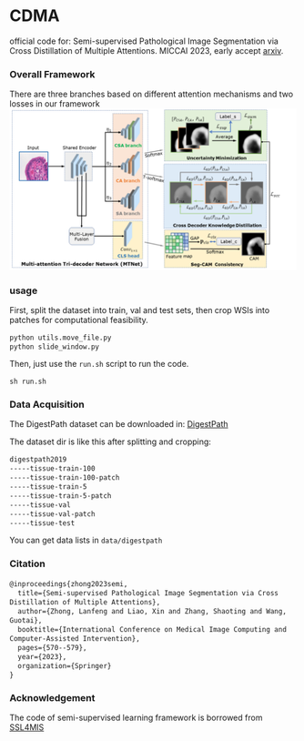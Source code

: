 # CDMA
official code for: Semi-supervised Pathological Image Segmentation via Cross Distillation of Multiple Attentions. MICCAI 2023, early accept [arxiv](https://arxiv.org/abs/2305.18830).

### Overall Framework
There are three branches based on different attention mechanisms and two losses in our framework
![overall](https://github.com/HiLab-git/CDMA/blob/main/pics/overall2.png)

### usage
First, split the dataset into train, val and test sets, then crop WSIs into patches for computational feasibility.
```
python utils.move_file.py
python slide_window.py
```

Then, just use the ```run.sh``` script to run the code.
```
sh run.sh
```

### Data Acquisition
The DigestPath dataset can be downloaded in: [DigestPath](https://digestpath2019.grand-challenge.org/)

The dataset dir is like this after splitting and cropping:
```
digestpath2019
-----tissue-train-100
-----tissue-train-100-patch
-----tissue-train-5
-----tissue-train-5-patch
-----tissue-val
-----tissue-val-patch
-----tissue-test
```

You can get data lists in ```data/digestpath```
### Citation
```
@inproceedings{zhong2023semi,
  title={Semi-supervised Pathological Image Segmentation via Cross Distillation of Multiple Attentions},
  author={Zhong, Lanfeng and Liao, Xin and Zhang, Shaoting and Wang, Guotai},
  booktitle={International Conference on Medical Image Computing and Computer-Assisted Intervention},
  pages={570--579},
  year={2023},
  organization={Springer}
}
```

### Acknowledgement
The code of semi-supervised learning framework is borrowed from [SSL4MIS](https://github.com/HiLab-git/SSL4MIS)

